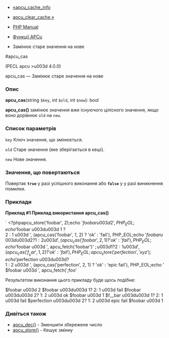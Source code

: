 - [«apcu_cache_info](function.apcu-cache-info.md)
- [apcu_clear_cache »](function.apcu-clear-cache.md)

- [PHP Manual](index.md)
- [Функції APCu](ref.apcu.md)
- Замінює старе значення на нове

#apcu_cas

(PECL apcu \>u003d 4.0.0)

apcu_cas — Замінює старе значення на нове

### Опис

**apcu_cas**(string `$key`, int `$old`, int `$new`): bool

**apcu_cas()** замінює значення вже існуючого цілісного
значення, якщо воно дорівнює `old` на `new`.

### Список параметрів

`key`
Ключ значення, що змінюється.

`old`
Старе значення (яке зберігається в кеші).

`new`
Нове значення.

### Значення, що повертаються

Повертає **`true`** у разі успішного виконання або **`false`** у
у разі виникнення помилки.

### Приклади

**Приклад #1 Приклад використання **apcu_cas()****

` <?phpapcu_store('foobar', 2);echo '$foobar u003d 2', PHP_EOL;echo '$foobar u003du003d 1 ? 2 : 1 u003d ', (apcu_cas('foobar', 1, 2) ? 'ok' : 'fail'), PHP_EOL;echo '$foobar u003du003d 2 ? 1 : 2 u003d ', (apcu_cas('foobar', 2, 1) ? 'ok' : 'fail'), PHP_EOL;echo '$foobar u003d ', apcu_fetch('foobar')' $; u003d 1 ? 2 : 1 u003d ', (apcu_cas('f__bar', 1, 2) ? 'ok' : 'fail'), PHP_EOL;apcu_store('perfection', 'xyz');echo '$perfection u003du003d? 1 : 2 u003d ', (apcu_cas('perfection', 2, 1) ? 'ok' : 'epic fail'), PHP_EOL;echo '$foobar u003d ', apcu_fetch(';foo'

Результатом виконання цього прикладу буде щось подібне:

$foobar u003d 2
$foobar u003du003d 1? 2: 1 u003d fail
$foobar u003du003d 2? 1: 2 u003d ok
$foobar u003d 1
$f__bar u003du003d 1? 2: 1 u003d fail
$perfection u003du003d 2? 1: 2 u003d epic fail
$foobar u003d 1

### Дивіться також

- [apcu_dec()](function.apcu-dec.md) - Зменшити збережене число
- [apcu_store()](function.apcu-store.md) - Кешує змінну
